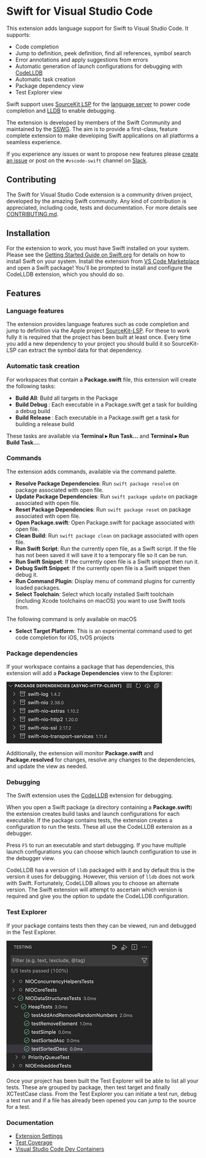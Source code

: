 # Swift for Visual Studio Code

This extension adds language support for Swift to Visual Studio Code. It supports:

* Code completion
* Jump to definition, peek definition, find all references, symbol search
* Error annotations and apply suggestions from errors
* Automatic generation of launch configurations for debugging with [CodeLLDB](https://marketplace.visualstudio.com/items?itemName=vadimcn.vscode-lldb)
* Automatic task creation
* Package dependency view
* Test Explorer view

Swift support uses [SourceKit LSP](https://github.com/apple/sourcekit-lsp) for the [language server](https://microsoft.github.io/language-server-protocol/overviews/lsp/overview/) to power code completion and [LLDB](https://github.com/vadimcn/vscode-lldb) to enable debugging.

The extension is developed by members of the Swift Community and maintained by the [SSWG](https://www.swift.org/sswg/). The aim is to provide a first-class, feature complete extension to make developing Swift applications on all platforms a seamless experience.

If you experience any issues or want to propose new features please [create an issue](https://github.com/swift-server/vscode-swift/issues/new) or post on the `#vscode-swift` channel on [Slack](https://swift-server.slack.com).

## Contributing

The Swift for Visual Studio Code extension is a community driven project, developed by the amazing Swift community. Any kind of contribution is appreciated, including code, tests and documentation. For more details see [CONTRIBUTING.md](CONTRIBUTING.md).

## Installation

For the extension to work, you must have Swift installed on your system. Please see the [Getting Started Guide on Swift.org](https://www.swift.org/getting-started/) for details on how to install Swift on your system. Install the extension from [VS Code Marketplace](https://marketplace.visualstudio.com/items?itemName=sswg.swift-lang) and open a Swift package! You'll be prompted to install and configure the CodeLLDB extension, which you should do so.

## Features

### Language features

The extension provides language features such as code completion and jump to definition via the Apple project [SourceKit-LSP](https://github.com/apple/sourcekit-lsp). For these to work fully it is required that the project has been built at least once. Every time you add a new dependency to your project you should build it so SourceKit-LSP can extract the symbol data for that dependency.

### Automatic task creation

For workspaces that contain a **Package.swift** file, this extension will create the following tasks:

- **Build All**: Build all targets in the Package
- **Build Debug <Executable>**: Each executable in a Package.swift get a task for building a debug build
- **Build Release <Executable>**: Each executable in a Package.swift get a task for building a release build

These tasks are available via **Terminal ▸ Run Task...** and **Terminal ▸ Run Build Task...**.

### Commands

The extension adds commands, available via the command palette.

- **Resolve Package Dependencies**: Run `swift package resolve` on package associated with open file.
- **Update Package Dependencies**: Run `swift package update` on package associated with open file.
- **Reset Package Dependencies**: Run `swift package reset` on package associated with open file.
- **Open Package.swift**: Open Package.swift for package associated with open file.
- **Clean Build**: Run `swift package clean` on package associated with open file.
- **Run Swift Script**: Run the currently open file, as a Swift script. If the file has not been saved it will save it to a temporary file so it can be run.
- **Run Swift Snippet**: If the currently open file is a Swift snippet then run it.
- **Debug Swift Snippet**: If the currently open file is a Swift snippet then debug it.
- **Run Command Plugin**: Display menu of command plugins for currently loaded packages.
- **Select Toolchain**: Select which locally installed Swift toolchain (including Xcode toolchains on macOS) you want to use Swift tools from.


The following command is only available on macOS
- **Select Target Platform**: This is an experimental command used to get code completion for iOS, tvOS projects

### Package dependencies

If your workspace contains a package that has dependencies, this extension will add a **Package Dependencies** view to the Explorer:

![](images/package-dependencies.png)

Additionally, the extension will monitor **Package.swift** and **Package.resolved** for changes, resolve any changes to the dependencies, and update the view as needed.

### Debugging

The Swift extension uses the [CodeLLDB](https://marketplace.visualstudio.com/items?itemName=vadimcn.vscode-lldb) extension for debugging.

When you open a Swift package (a directory containing a **Package.swift**) the extension creates build tasks and launch configurations for each executable. If the package contains tests, the extension creates a configuration to run the tests. These all use the CodeLLDB extension as a debugger.

Press `F5` to run an executable and start debugging. If you have multiple launch configurations you can choose which launch configuration to use in the debugger view.

CodeLLDB has a version of `lldb` packaged with it and by default this is the version it uses for debugging. However, this version of `lldb` does not work with Swift. Fortunately, CodeLLDB allows you to choose an alternate version. The Swift extension will attempt to ascertain which version is required and give you the option to update the CodeLLDB configuration.

### Test Explorer

If your package contains tests then they can be viewed, run and debugged in the Test Explorer.

![](images/test-explorer.png)

Once your project has been built the Test Explorer will be able to list all your tests. These are grouped by package, then test target and finally XCTestCase class. From the Test Explorer you can initiate a test run, debug a test run and if a file has already been opened you can jump to the source for a test.

### Documentation

* [Extension Settings](docs/settings.md)
* [Test Coverage](docs/test-coverage.md)
* [Visual Studio Code Dev Containers](docs/remote-dev.md)
